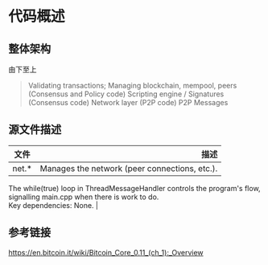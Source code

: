 # 代码概述

## 整体架构

由下至上
> Validating transactions; Managing blockchain, mempool, peers  (Consensus and Policy code)
> Scripting engine / Signatures (Consensus code)
> Network layer  (P2P code)
> P2P Messages

## 源文件描述

| 文件      | 描述     |
| --------   | -----:        |
| net.\*      | Manages the network (peer connections, etc.). 
The while(true) loop in ThreadMessageHandler controls the program's flow, signalling main.cpp when there is work to do.  
Key dependencies: None. |

## 参考链接

https://en.bitcoin.it/wiki/Bitcoin_Core_0.11_(ch_1):_Overview
